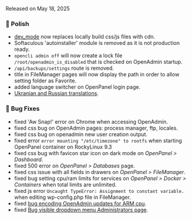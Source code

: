 Released on May 18, 2025

### 💅 Polish
- [dev_mode](https://dev.openpanel.com/cli/config.html#dev-mode) now replaces locally build css/js files with cdn.
- Softaculous 'autoinstaller' module is removed as it is not production ready.
- `opencli admin off` will now create a lock file `/root/openadmin_is_disabled` that is checked on OpenAdmin startup.
- `/api/backups/settings` route is removed.
- title in FileManager pages will now display the path in order to allow setting folder as Favorite.
- added language switcher on OpenPanel login page.
- [Ukranian and Russian translations](https://community.openpanel.org/d/165-govoris-po-russki-russian-and-ukrainian-translation-for-openpanel).

### 🐛 Bug Fixes
- fixed 'Aw Snap!' error on Chrome when accessing OpenAdmin.
- fixed css bug on OpenAdmin pages: process manager, ftp, locales.
- fixed css bug on openadmin new user creation output.
- fixed error `error mounting "/etc/timezone" to rootfs` when starting OpenPanel container on RockyLinux 9.3
- fixed css bug with favicon star icon on dark mode on *OpenPanel > Dashboard*.
- fixed 500 error on *OpenPanel > Databases* page.
- fixed css issue with all fields in drawers on *OpenPanel > FileManager*.
- fixed bug setting cpu/ram limits for services on *OpenPanel > Docker > Containers* when total limits are unlimited.
- fixed js error `Uncaught TypeError: Assignment to constant variable.` when editing wp-config.php file in FileManager.
- fixed [bug encoding OpenAdmin updates for ARM cpu](https://community.openpanel.org/d/162-error-on-oracle-free-tier-arm/4).
- fixed [Bug visible dropdown menu Administrators page](https://community.openpanel.org/d/163-bug-visible-dropdown-menu-administrators-page).
